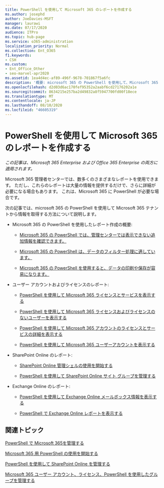 ```yaml
---
title: PowerShell を使用して Microsoft 365 のレポートを作成する
ms.author: josephd
author: JoeDavies-MSFT
manager: laurawi
ms.date: 07/17/2020
audience: ITPro
ms.topic: hub-page
ms.service: o365-administration
localization_priority: Normal
ms.collection: Ent_O365
f1.keywords:
- CSH
ms.custom:
- Ent_Office_Other
- seo-marvel-apr2020
ms.assetid: 1ea4d4ec-af89-496f-9678-701867f5a6fc
description: '概要: microsoft 365 の PowerShell を使用して、Microsoft 365 管理センターでは作成できないレポートを作成します。'
ms.openlocfilehash: d2d03d6ac170fef95352a2aabf6cd27176202a1e
ms.sourcegitcommit: 8634215e257ba2d49832a8f5947700fd00f18ece
ms.translationtype: MT
ms.contentlocale: ja-JP
ms.lasthandoff: 08/10/2020
ms.locfileid: "46605319"
---
```

# <a name="use-powershell-to-create-reports-for-microsoft-365"></a>PowerShell を使用して Microsoft 365 のレポートを作成する

*この記事は、Microsoft 365 Enterprise および Office 365 Enterprise の両方に適用されます。*

Microsoft 365 管理者センターでは、数多くのさまざまなレポートを使用できます。 ただし、これらのレポートは大量の情報を提供するだけで、さらに詳細が必要になる場合もあります。 これは、Microsoft 365 に PowerShell が必要な場合です。
  
次の記事では、microsoft 365 の PowerShell を使用して Microsoft 365 テナントから情報を取得する方法について説明します。
  
- Microsoft 365 の PowerShell を使用したレポート作成の概要:
    
  - [Microsoft 365 の PowerShell では、管理センターでは表示できない追加情報を確認できます。](https://technet.microsoft.com/library/dn568034.aspx#reveal)
    
  - [Microsoft 365 の PowerShell は、データのフィルター処理に適しています。](https://technet.microsoft.com/library/dn568034.aspx#filter)
    
  - [Microsoft 365 の PowerShell を使用すると、データの印刷や保存が容易になります。](https://technet.microsoft.com/library/dn568034.aspx#printsave)
    
- ユーザー アカウントおよびライセンスのレポート:
    
  - [PowerShell を使用して Microsoft 365 ライセンスとサービスを表示する](view-licenses-and-services-with-office-365-powershell.md)
    
  - [PowerShell を使用して Microsoft 365 ライセンスおよびライセンスのないユーザーを表示する](view-licensed-and-unlicensed-users-with-office-365-powershell.md)
    
  - [PowerShell を使用して Microsoft 365 アカウントのライセンスとサービスの詳細を表示する](view-account-license-and-service-details-with-office-365-powershell.md)
    
  - [PowerShell を使用して Microsoft 365 ユーザーアカウントを表示する](view-user-accounts-with-office-365-powershell.md)
    
- SharePoint Online のレポート:
    
  - [SharePoint Online 管理シェルの使用を開始する](https://docs.microsoft.com/powershell/sharepoint/sharepoint-online/connect-sharepoint-online)
    
  - [PowerShell を使用して SharePoint Online サイト グループを管理する](https://technet.microsoft.com/library/122f4099-c78d-4cce-bab0-4343b04596ae.aspx)
    
- Exchange Online のレポート:
    
  - [PowerShell を使用して Exchange Online メールボックス情報を表示する](https://technet.microsoft.com/library/13843002-56ca-4b75-81c5-84386522b01b.aspx)
    
  - [PowerShell で Exchange Online レポートを表示する](https://technet.microsoft.com/library/4873a063-9fc4-4ed9-826a-6e935fef61d4.aspx)
    
## <a name="related-topics"></a>関連トピック

[PowerShell で Microsoft 365を管理する](manage-office-365-with-office-365-powershell.md)
  
[Microsoft 365 用 PowerShell の使用を開始する](getting-started-with-office-365-powershell.md)
  
[PowerShell を使用して SharePoint Online を管理する](manage-sharepoint-online-with-office-365-powershell.md)
  
[Microsoft 365 ユーザー アカウント、ライセンス、PowerShell を使用したグループを管理する](manage-user-accounts-and-licenses-with-office-365-powershell.md)
  
